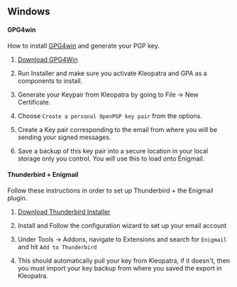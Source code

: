 ## Windows

#### GPG4win

How to install [GPG4win](https://www.gpg4win.org/) and generate your PGP key.

1. [Download GPG4Win](https://gpg4win.org/download.html)

2. Run Installer and make sure you activate Kleopatra and GPA as a components to install.

3. Generate your Keypair from Kleopatra by going to File -> New Certificate.

4. Choose `Create a personal OpenPGP key pair` from the options. 

5. Create a Key pair corresponding to the email from where you will be sending your signed messages.

6. Save a backup of this key pair into a secure location in your local storage only you control. You will use this to load onto Enigmail.

#### Thunderbird + Enigmail

Follow these instructions in order to set up Thunderbird + the Enigmail plugin.

1. [Download Thunderbird Installer](https://www.mozilla.org/en-US/thunderbird/all/)

2. Install and Follow the configuration wizard to set up your email account

3. Under Tools -> Addons, navigate to Extensions and search for `Enigmail` and hit `Add to Thunderbird` 

4. This should automatically pull your key from Kleopatra, if it doesn't, then you must import your key backup from where you saved the export in Kleopatra. 
